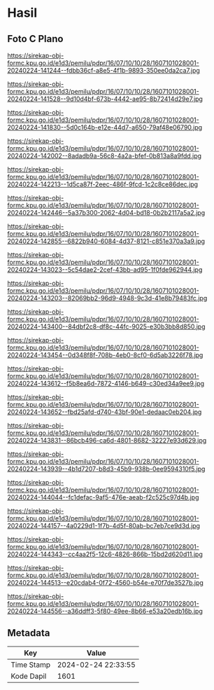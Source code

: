 # Hasil

## Foto C Plano

https://sirekap-obj-formc.kpu.go.id/e1d3/pemilu/pdpr/16/07/10/10/28/1607101028001-20240224-141244--fdbb36cf-a8e5-4f1b-9893-350ee0da2ca7.jpg

https://sirekap-obj-formc.kpu.go.id/e1d3/pemilu/pdpr/16/07/10/10/28/1607101028001-20240224-141528--9d10d4bf-673b-4442-ae95-8b72414d29e7.jpg

https://sirekap-obj-formc.kpu.go.id/e1d3/pemilu/pdpr/16/07/10/10/28/1607101028001-20240224-141830--5d0c164b-e12e-44d7-a650-79af48e06790.jpg

https://sirekap-obj-formc.kpu.go.id/e1d3/pemilu/pdpr/16/07/10/10/28/1607101028001-20240224-142002--8adadb9a-56c8-4a2a-bfef-0b813a8a9fdd.jpg

https://sirekap-obj-formc.kpu.go.id/e1d3/pemilu/pdpr/16/07/10/10/28/1607101028001-20240224-142213--1d5ca87f-2eec-486f-9fcd-1c2c8ce86dec.jpg

https://sirekap-obj-formc.kpu.go.id/e1d3/pemilu/pdpr/16/07/10/10/28/1607101028001-20240224-142446--5a37b300-2062-4d04-bd18-0b2b2117a5a2.jpg

https://sirekap-obj-formc.kpu.go.id/e1d3/pemilu/pdpr/16/07/10/10/28/1607101028001-20240224-142855--6822b940-6084-4d37-8121-c851e370a3a9.jpg

https://sirekap-obj-formc.kpu.go.id/e1d3/pemilu/pdpr/16/07/10/10/28/1607101028001-20240224-143023--5c54dae2-2cef-43bb-ad95-1f0fde962944.jpg

https://sirekap-obj-formc.kpu.go.id/e1d3/pemilu/pdpr/16/07/10/10/28/1607101028001-20240224-143203--82069bb2-96d9-4948-9c3d-41e8b79483fc.jpg

https://sirekap-obj-formc.kpu.go.id/e1d3/pemilu/pdpr/16/07/10/10/28/1607101028001-20240224-143400--84dbf2c8-df8c-44fc-9025-e30b3bb8d850.jpg

https://sirekap-obj-formc.kpu.go.id/e1d3/pemilu/pdpr/16/07/10/10/28/1607101028001-20240224-143454--0d348f8f-708b-4eb0-8cf0-6d5ab3226f78.jpg

https://sirekap-obj-formc.kpu.go.id/e1d3/pemilu/pdpr/16/07/10/10/28/1607101028001-20240224-143612--f5b8ea6d-7872-4146-b649-c30ed34a9ee9.jpg

https://sirekap-obj-formc.kpu.go.id/e1d3/pemilu/pdpr/16/07/10/10/28/1607101028001-20240224-143652--fbd25afd-d740-43bf-90e1-dedaac0eb204.jpg

https://sirekap-obj-formc.kpu.go.id/e1d3/pemilu/pdpr/16/07/10/10/28/1607101028001-20240224-143831--86bcb496-ca6d-4801-8682-32227e93d629.jpg

https://sirekap-obj-formc.kpu.go.id/e1d3/pemilu/pdpr/16/07/10/10/28/1607101028001-20240224-143939--4b1d7207-b8d3-45b9-938b-0ee9594310f5.jpg

https://sirekap-obj-formc.kpu.go.id/e1d3/pemilu/pdpr/16/07/10/10/28/1607101028001-20240224-144044--fc1defac-9af5-476e-aeab-f2c525c97d4b.jpg

https://sirekap-obj-formc.kpu.go.id/e1d3/pemilu/pdpr/16/07/10/10/28/1607101028001-20240224-144157--4a0229d1-1f7b-4d5f-80ab-bc7eb7ce9d3d.jpg

https://sirekap-obj-formc.kpu.go.id/e1d3/pemilu/pdpr/16/07/10/10/28/1607101028001-20240224-144343--cc4aa2f5-12c6-4826-866b-15bd2d620d11.jpg

https://sirekap-obj-formc.kpu.go.id/e1d3/pemilu/pdpr/16/07/10/10/28/1607101028001-20240224-144513--e20cdab4-0f72-4560-b54e-e70f7de3527b.jpg

https://sirekap-obj-formc.kpu.go.id/e1d3/pemilu/pdpr/16/07/10/10/28/1607101028001-20240224-144556--a36ddff3-5f80-49ee-8b66-e53a20edb16b.jpg


## Metadata

| Key        | Value               |
| ---------- | ------------------- |
| Time Stamp | 2024-02-24 22:33:55 |
| Kode Dapil | 1601                |



